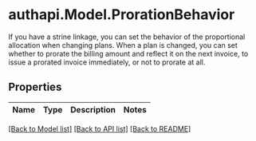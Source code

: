 # authapi.Model.ProrationBehavior
If you have a strine linkage, you can set the behavior of the proportional allocation when changing plans. When a plan is changed, you can set whether to prorate the billing amount and reflect it on the next invoice, to issue a prorated invoice immediately, or not to prorate at all. 

## Properties

Name | Type | Description | Notes
------------ | ------------- | ------------- | -------------

[[Back to Model list]](../README.md#documentation-for-models) [[Back to API list]](../README.md#documentation-for-api-endpoints) [[Back to README]](../README.md)

